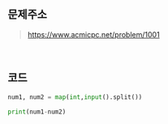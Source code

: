 ## 문제주소

> https://www.acmicpc.net/problem/1001

</br>

## 코드

```py
num1, num2 = map(int,input().split())

print(num1-num2)

```
